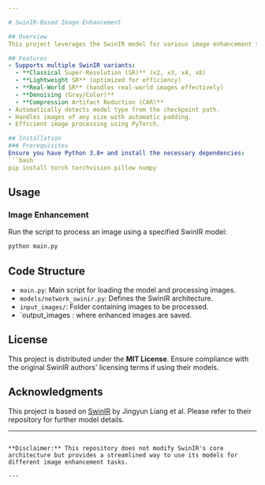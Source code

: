```yaml
---

# SwinIR-Based Image Enhancement  

## Overview  
This project leverages the SwinIR model for various image enhancement tasks, including super-resolution (SR), denoising, and compression artifact reduction (CAR). The implementation dynamically loads the appropriate SwinIR model based on the specified checkpoint and processes images accordingly.  

## Features  
- Supports multiple SwinIR variants:  
  - **Classical Super-Resolution (SR)** (x2, x3, x4, x8)  
  - **Lightweight SR** (optimized for efficiency)  
  - **Real-World SR** (handles real-world images effectively)  
  - **Denoising (Gray/Color)**  
  - **Compression Artifact Reduction (CAR)**  
- Automatically detects model type from the checkpoint path.  
- Handles images of any size with automatic padding.  
- Efficient image processing using PyTorch.  

## Installation  
### Prerequisites  
Ensure you have Python 3.8+ and install the necessary dependencies:  
```bash  
pip install torch torchvision pillow numpy  
```  

## Usage  
### Image Enhancement  
Run the script to process an image using a specified SwinIR model:  
```bash  
python main.py
```

## Code Structure  
- `main.py`: Main script for loading the model and processing images.  
- `models/network_swinir.py`: Defines the SwinIR architecture.  
- `input_images/`: Folder containing images to be processed.  
- `output_images : where enhanced images are saved.  

## License  
This project is distributed under the **MIT License**. Ensure compliance with the original SwinIR authors' licensing terms if using their models.  

## Acknowledgments  
This project is based on [SwinIR](https://github.com/JingyunLiang/SwinIR) by Jingyun Liang et al. Please refer to their repository for further model details.  

---  
```

**Disclaimer:** This repository does not modify SwinIR's core architecture but provides a streamlined way to use its models for different image enhancement tasks.  

---
